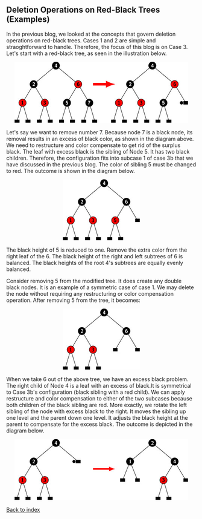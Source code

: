 ## Deletion Operations on Red-Black Trees (Examples)

In the previous blog, we looked at the concepts that govern deletion operations on red-black trees. Cases 1 and 2 are simple
and straoghtforward to handle. Therefore, the focus of this blog is on Case 3. Let's start with a red-black tree, as seen in
the illustration below.

<p style="text-align:center;"><img src="../images/rbtDeletion_ex1.jpg"></p>

Let's say we want to remove number 7. Because node 7 is a black node, its removal results in an excess of black color, as 
shown in the diagram above. We need to restructure and color compensate to get rid of the surplus black. The leaf with excess 
black is the sibling of Node 5. It has two black children. Therefore, the configuration fits into subcase 1 of case 3b that 
we have discussed in the previous blog. The color of sibling 5 must be changed to red. The outcome is shown in the diagram 
below.

<p style="text-align:center;"><img src="../images/rbtDeletion_ex1solved.jpg"></p>

The black height of 5 is reduced to one. Remove the extra color from the right leaf of the 6. The black height of the right
and left subtrees of 6 is balanced. The black heights of the root 4's subtrees are equally evenly balanced.

Consider removing 5 from the modified tree. It does create any double black nodes. It is an example of a symmetric case of 
case 1. We may delete the node without requiring any restructuring or color compensation operation. After removing 5 from 
the tree, it becomes:

<p style="text-align:center;"><img src="../images/rbt_ex1delete5.jpg"></p>

When we take 6 out of the above tree, we have an excess black problem. The right child of Node 4 is a leaf with an excess
of black.It is symmetrical to Case 3b's configuration (black sibling with a red child). We can apply restructure and color
compensation to either of the two subcases because both children of the black sibling are red. More exactly, we rotate the 
left sibling of the node with excess black to the right. It moves the sibling up one level and the parent down one level.
It adjusts the black height at the parent to compensate for the excess black. The outcome is depicted in the diagram below.


<p style="text-align:center;"><img src="../images/rbt_ex1delete6.jpg"></p>

[Back to index](../index.md)
